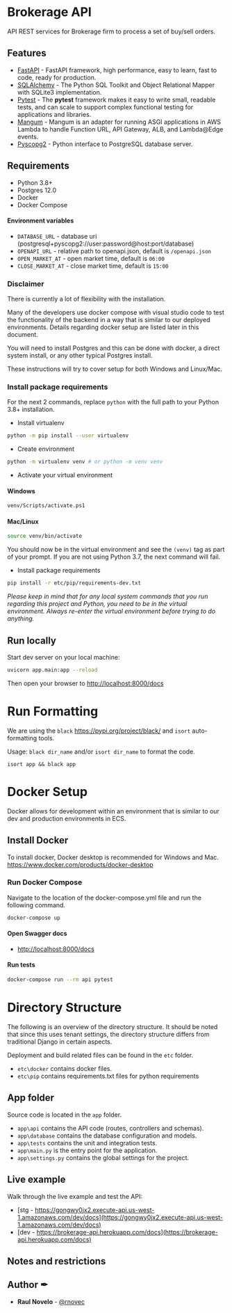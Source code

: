 # Brokerage API

API REST services for Brokerage firm to process a set of buy/sell orders.

## Features

- [FastAPI](https://fastapi.tiangolo.com/) - FastAPI framework, high performance, easy to learn, fast to code, ready for production.
- [SQLAlchemy](https://www.sqlalchemy.org/) - The Python SQL Toolkit and Object Relational Mapper with SQLite3 implementation.
- [Pytest](https://docs.pytest.org/en/7.1.x/) - The **pytest** framework makes it easy to write small, readable tests, and can scale to support complex functional testing for applications and libraries.
- [Mangum](https://mangum.io/) - Mangum is an adapter for running ASGI applications in AWS Lambda to handle Function URL, API Gateway, ALB, and Lambda@Edge events.
- [Pyscopg2](https://www.psycopg.org/) - Python interface to PostgreSQL database server.

## Requirements

- Python 3.8+
- Postgres 12.0
- Docker
- Docker Compose

#### Environment variables

- `DATABASE_URL` - database uri (postgresql+pyscopg2://user:password@host:port/database)
- `OPENAPI_URL` - relative path to openapi.json, default is `/openapi.json`
- `OPEN_MARKET_AT` - open market time, default is `06:00`
- `CLOSE_MARKET_AT` - close market time, default is `15:00`

### Disclaimer

There is currently a lot of flexibility with the installation.

Many of the developers use docker compose with visual studio code to test the functionality of the backend in a way that is similar to our deployed environments.
Details regarding docker setup are listed later in this document.

You will need to install Postgres and this can be done with docker, a direct system install, or any other typical Postgres install.

These instructions will try to cover setup for both Windows and Linux/Mac.

### Install package requirements

For the next 2 commands, replace `python` with the full path to your Python 3.8+ installation.

- Install virtualenv

```bash
python -m pip install --user virtualenv
```

- Create environment

```bash
python -m virtualenv venv # or python -m venv venv
```

- Activate your virtual environment

#### Windows

```bash
venv/Scripts/activate.ps1
```

#### Mac/Linux

```bash
source venv/bin/activate
```

You should now be in the virtual environment and see the `(venv)` tag as part of your prompt. If you are not using Python 3.7, the next command will fail.

- Install package requirements

```bash
pip install -r etc/pip/requirements-dev.txt
```

*Please keep in mind that for any local system commands that you run regarding this project and Python, you need to be in the virtual environment. Always re-enter the virtual environment before trying to do anything.*

## Run locally

Start dev server on your local machine:

```bash
uvicorn app.main:app --reload 
```

Then open your browser to <http://localhost:8000/docs>

# Run Formatting

We are using the `black` <https://pypi.org/project/black/> and `isort` auto-formatting tools.

Usage: `black dir_name` and/or `isort dir_name` to format the code.

```
isort app && black app
```

# Docker Setup

Docker allows for development within an environment that is similar to our dev and production environments in ECS.

## Install Docker

To install docker, Docker desktop is recommended for Windows and Mac. <https://www.docker.com/products/docker-desktop>

### Run Docker Compose

Navigate to the location of the docker-compose.yml file and run the following command.

```bash
docker-compose up
```

#### Open Swagger docs

- [http://localhost:8000/docs](http://localhost:8000/docs)

#### Run tests

```bash
docker-compose run --rm api pytest
```

# Directory Structure

The following is an overview of the directory structure. It should be noted that since this uses tenant settings, the directory structure differs from traditional Django in certain aspects.

Deployment and build related files can be found in the `etc` folder.

- `etc\docker` contains docker files.
- `etc\pip` contains requirements.txt files for python requirements

## App folder

Source code is located in the `app` folder.

- `app\api` contains the API code (routes, controllers and schemas).
- `app\database` contains the database configuration and models.
- `app\tests` contains the unit and integration tests.
- `app\main.py` is the entry point for the application.
- `app\settings.py` contains the global settings for the project.

## Live example

Walk through the live example and test the API:

- [stg - https://gongwy0jx2.execute-api.us-west-1.amazonaws.com/dev/docs](https://gongwy0jx2.execute-api.us-west-1.amazonaws.com/dev/docs)
- [dev - https://brokerage-api.herokuapp.com/docs](https://brokerage-api.herokuapp.com/docs)

## Notes and restrictions

## Author ✒

- **Raul Novelo** - [@rnovec](https://github.com/rnovec)
